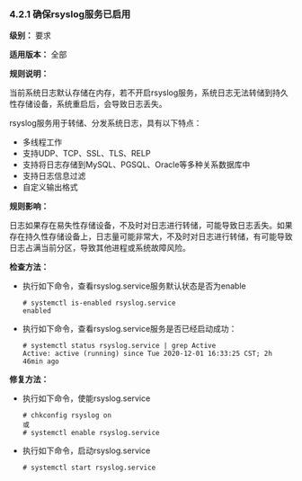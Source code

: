 ### 4.2.1 确保rsyslog服务已启用

**级别：** 要求

**适用版本：** 全部

**规则说明：** 

当前系统日志默认存储在内存，若不开启rsyslog服务，系统日志无法转储到持久性存储设备，系统重启后，会导致日志丢失。

rsyslog服务用于转储、分发系统日志，具有以下特点：

- 多线程工作
- 支持UDP、TCP、SSL、TLS、RELP
- 支持将日志存储到MySQL、PGSQL、Oracle等多种关系数据库中
- 支持日志信息过滤
- 自定义输出格式

**规则影响：**

日志如果存在易失性存储设备，不及时对日志进行转储，可能导致日志丢失。如果存在持久性存储设备上，日志量可能非常大，不及时对日志进行转储，有可能导致日志占满当前分区，导致其他进程或系统故障风险。

**检查方法：**

- 执行如下命令，查看rsyslog.service服务默认状态是否为enable

  ```
  # systemctl is-enabled rsyslog.service
  enabled
  ```

- 执行如下命令，查看rsyslog.service服务是否已经启动成功：

  ```
  # systemctl status rsyslog.service | grep Active
  Active: active (running) since Tue 2020-12-01 16:33:25 CST; 2h 46min ago
  ```

**修复方法：**

- 执行如下命令，使能rsyslog.service

  ```
  # chkconfig rsyslog on
  或
  # systemctl enable rsyslog.service
  ```

- 执行如下命令，启动rsyslog.service

  ```
  # systemctl start rsyslog.service
  ```